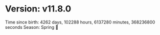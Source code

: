 # Version: v11.8.0
Time since birth: 4262 days, 102288 hours, 6137280 minutes, 368236800 seconds
Season: Spring 🌸
